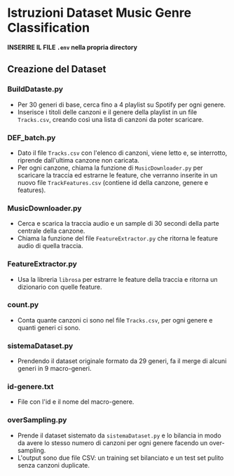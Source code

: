 # Istruzioni Dataset Music Genre Classification

**INSERIRE IL FILE `.env` nella propria directory**

## Creazione del Dataset

### BuildDataste.py
- Per 30 generi di base, cerca fino a 4 playlist su Spotify per ogni genere.
- Inserisce i titoli delle canzoni e il genere della playlist in un file `Tracks.csv`, creando così una lista di canzoni da poter scaricare.

### DEF_batch.py
- Dato il file `Tracks.csv` con l'elenco di canzoni, viene letto e, se interrotto, riprende dall'ultima canzone non caricata.
- Per ogni canzone, chiama la funzione di `MusicDownloader.py` per scaricare la traccia ed estrarne le feature, che verranno inserite in un nuovo file `TrackFeatures.csv` (contiene id della canzone, genere e features).

### MusicDownloader.py
- Cerca e scarica la traccia audio e un sample di 30 secondi della parte centrale della canzone.
- Chiama la funzione del file `FeatureExtractor.py` che ritorna le feature audio di quella traccia.

### FeatureExtractor.py
- Usa la libreria `librosa` per estrarre le feature della traccia e ritorna un dizionario con quelle feature.

### count.py
- Conta quante canzoni ci sono nel file `Tracks.csv`, per ogni genere e quanti generi ci sono.

### sistemaDataset.py
- Prendendo il dataset originale formato da 29 generi, fa il merge di alcuni generi in 9 macro-generi.

### id-genere.txt
- File con l'id e il nome del macro-genere.

### overSampling.py
- Prende il dataset sistemato da `sistemaDataset.py` e lo bilancia in modo da avere lo stesso numero di canzoni per ogni genere facendo un over-sampling.
- L'output sono due file CSV: un training set bilanciato e un test set pulito senza canzoni duplicate.